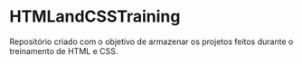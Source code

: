 # HTMLandCSSTraining
Repositório criado com o objetivo de armazenar os projetos feitos durante o treinamento de HTML e CSS.
